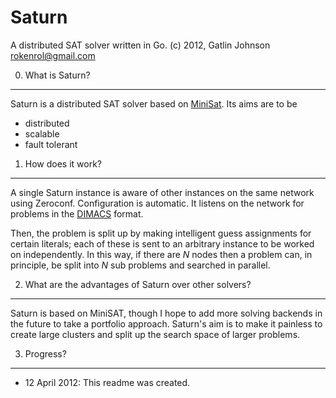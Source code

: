 Saturn
===

A distributed SAT solver written in Go.
(c) 2012, Gatlin Johnson <rokenrol@gmail.com>

0. What is Saturn?
---

Saturn is a distributed SAT solver based on [MiniSat][1]. Its aims are to be

* distributed
* scalable
* fault tolerant

1. How does it work?
---

A single Saturn instance is aware of other instances on the same network using
Zeroconf. Configuration is automatic. It listens on the network for problems in
the [DIMACS][2] format.

Then, the problem is split up by making intelligent guess assignments for
certain literals; each of these is sent to an arbitrary instance to be worked
on independently. In this way, if there are *N* nodes then a problem can, in
principle, be split into *N* sub problems and searched in parallel.

2. What are the advantages of Saturn over other solvers?
---

Saturn is based on MiniSAT, though I hope to add more solving backends in the
future to take a portfolio approach. Saturn's aim is to make it painless to
create large clusters and split up the search space of larger problems.

3. Progress?
---

* 12 April 2012: This readme was created.

[1]: http://minisat.se/
[2]: http://www.satcompetition.org/2009/format-benchmarks2009.html
